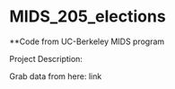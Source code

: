 # MIDS_205_elections

**Code from UC-Berkeley MIDS program

Project Description:

Grab data from here: link
